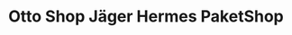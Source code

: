---
title: "Otto Shop Jäger Hermes PaketShop"
url: /achern/otto-shop-jaeger-hermes-paketshop/
shop: Schreibwaren
---